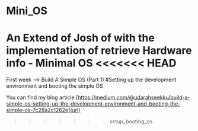 # Mini_OS
An Extend of Josh of with the implementation of retrieve Hardware info - Minimal OS
<<<<<<< HEAD
=======

First week --> Build A Simple OS (Part 1)
#Setting up the development environment and booting the simple OS

You can find my blog article [https://medium.com/@udarahseekku/build-a-simple-os-setting-up-the-development-environment-and-booting-the-simple-os-7c28a2c1262e](url)
>>>>>>> setup_booting_os

